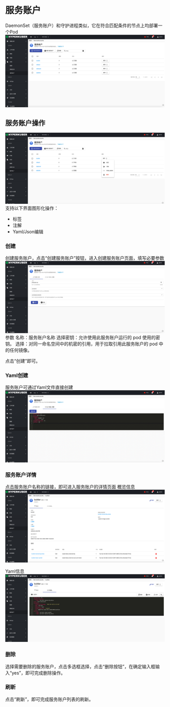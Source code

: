 # 服务账户

DaemonSet（服务账户）和守护进程类似，它在符合匹配条件的节点上均部署一个Pod
![Minion](../../../assets/images/resource/sa-list.jpg)
## 服务账户操作

![Minion](../../../assets/images/resource/sa-operation.jpg)
支持以下界面图形化操作：

* 标签
* 注解
* Yaml/Json编辑

### 创建
创建服务账户，点击“创建服务账户”按钮，进入创建服务账户页面，填写必要参数
![Minion](../../../assets/images/resource/sa-create1.jpg)
参数
名称：服务账户名称
选择密钥：允许使用此服务账户运行的 pod 使用的密钥。
选择：对同一命名空间中的机密的引用，用于拉取引用此服务账户的 pod 中的任何镜像。

点击“创建”即可。

### Yaml创建
服务账户可通过Yaml文件直接创建
![Minion](../../../assets/images/resource/sa-create-yaml.jpg)
### 服务账户详情
点击服务账户名称的链接，即可进入服务账户的详情页面
概览信息
![Minion](../../../assets/images/resource/sa-info1.jpg)

Yaml信息
![Minion](../../../assets/images/resource/sa-info2.jpg)


### 删除
选择需要删除的服务账户，点击多选框选择，点击“删除按钮”，在确定输入框输入“yes”，即可完成删除操作。
### 刷新
点击“刷新”，即可完成服务账户列表的刷新。